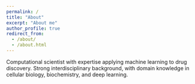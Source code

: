 ```yaml
---
permalink: /
title: "About"
excerpt: "About me"
author_profile: true
redirect_from: 
  - /about/
  - /about.html
---
```


Computational scientist with expertise applying machine learning to drug discovery. Strong interdisciplinary background, with domain knowledge in cellular biology, biochemistry, and deep learning.
